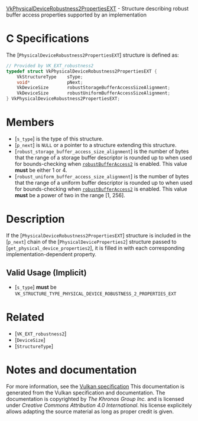 [VkPhysicalDeviceRobustness2PropertiesEXT](https://www.khronos.org/registry/vulkan/specs/1.3-extensions/man/html/VkPhysicalDeviceRobustness2PropertiesEXT.html) - Structure describing robust buffer access properties supported by an implementation

# C Specifications
The [`PhysicalDeviceRobustness2PropertiesEXT`] structure is defined as:
```c
// Provided by VK_EXT_robustness2
typedef struct VkPhysicalDeviceRobustness2PropertiesEXT {
    VkStructureType    sType;
    void*              pNext;
    VkDeviceSize       robustStorageBufferAccessSizeAlignment;
    VkDeviceSize       robustUniformBufferAccessSizeAlignment;
} VkPhysicalDeviceRobustness2PropertiesEXT;
```

# Members
- [`s_type`] is the type of this structure.
- [`p_next`] is `NULL` or a pointer to a structure extending this structure.
- [`robust_storage_buffer_access_size_alignment`] is the number of bytes that the range of a storage buffer descriptor is rounded up to when used for bounds-checking when [`robustBufferAccess2`](https://www.khronos.org/registry/vulkan/specs/1.3-extensions/html/vkspec.html#features-robustBufferAccess2) is enabled. This value  **must**  be either 1 or 4.
- [`robust_uniform_buffer_access_size_alignment`] is the number of bytes that the range of a uniform buffer descriptor is rounded up to when used for bounds-checking when [`robustBufferAccess2`](https://www.khronos.org/registry/vulkan/specs/1.3-extensions/html/vkspec.html#features-robustBufferAccess2) is enabled. This value  **must**  be a power of two in the range [1, 256].

# Description
If the [`PhysicalDeviceRobustness2PropertiesEXT`] structure is included in the [`p_next`] chain of the
[`PhysicalDeviceProperties2`] structure passed to
[`get_physical_device_properties2`], it is filled in with each
corresponding implementation-dependent property.
## Valid Usage (Implicit)
-  [`s_type`] **must**  be `VK_STRUCTURE_TYPE_PHYSICAL_DEVICE_ROBUSTNESS_2_PROPERTIES_EXT`

# Related
- [`VK_EXT_robustness2`]
- [`DeviceSize`]
- [`StructureType`]

# Notes and documentation
For more information, see the [Vulkan specification](https://www.khronos.org/registry/vulkan/specs/1.3-extensions/html/vkspec.html)
This documentation is generated from the Vulkan specification and documentation.
The documentation is copyrighted by *The Khronos Group Inc.* and is licensed under *Creative Commons Attribution 4.0 International*.
his license explicitely allows adapting the source material as long as proper credit is given.
        